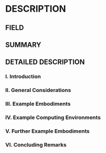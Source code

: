 # DESCRIPTION

## FIELD

## SUMMARY

## DETAILED DESCRIPTION

### I. Introduction

### II. General Considerations

### III. Example Embodiments

### IV. Example Computing Environments

### V. Further Example Embodiments

### VI. Concluding Remarks

